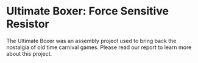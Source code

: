# Ultimate Boxer: Force Sensitive Resistor

The Ultimate Boxer was an assembly project used to bring back the nostalgia of old time carnival games.
Please read our report to learn more about this project.

